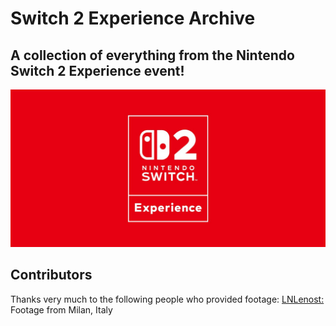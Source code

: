 # Switch 2 Experience Archive
## A collection of everything from the Nintendo Switch 2 Experience event!

![image](assets/switch2experience.jpg)

## Contributors
Thanks very much to the following people who provided footage:
[LNLenost:](https://github.com/LNLenost) Footage from Milan, Italy
